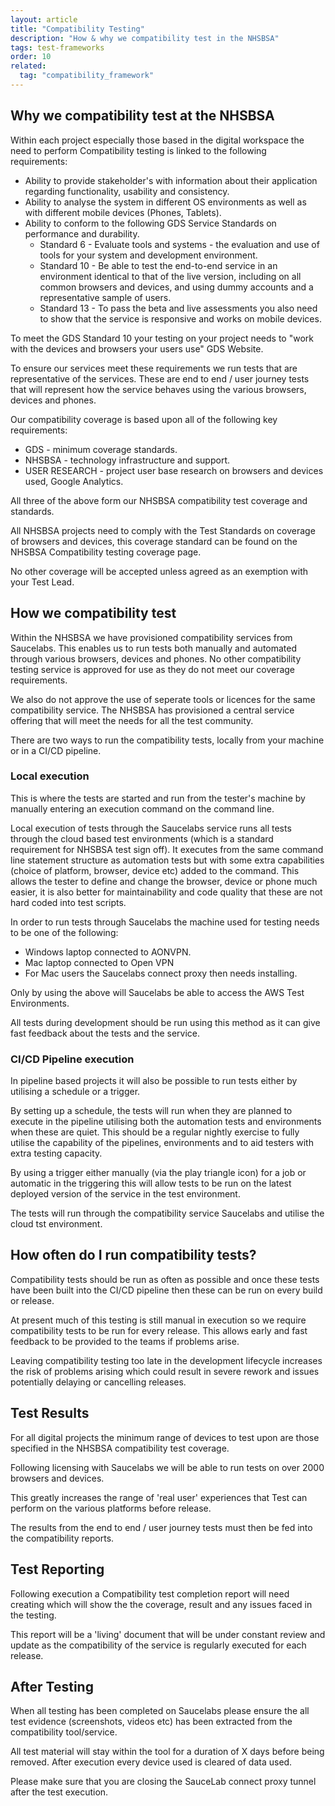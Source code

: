 ```yaml
---
layout: article
title: "Compatibility Testing"
description: "How & why we compatibility test in the NHSBSA"
tags: test-frameworks
order: 10
related:
  tag: "compatibility_framework"
---
```


## Why we compatibility test at the NHSBSA

Within each project especially those based in the digital workspace the need to perform Compatibility testing is linked to the following requirements:

- Ability to provide stakeholder's with information about their application regarding functionality, usability and consistency.
- Ability to analyse the system in different OS environments as well as with different mobile devices (Phones, Tablets).
- Ability to conform to the following GDS Service Standards on performance and durability.
    - Standard 6   - Evaluate tools and systems - the evaluation and use of tools for your system and development environment.
    - Standard 10 - Be able to test the end-to-end service in an environment identical to that of the live version, including on all common browsers and devices, and using dummy accounts and a representative sample of users.
    - Standard 13 - To pass the beta and live assessments you also need to show that the service is responsive and works on mobile devices.

To meet the GDS Standard 10 your testing on your project needs to "work with the devices and browsers your users use" GDS Website.

To ensure our services meet these requirements we run tests that are representative of the services. These are end to end / user journey tests that will represent how the service behaves using the various browsers, devices and phones.

Our compatibility coverage is based upon all of the following key requirements:
- GDS - minimum coverage standards.
- NHSBSA - technology infrastructure and support.
- USER RESEARCH - project user base research on browsers and devices used, Google Analytics.

All three of the above form our NHSBSA compatibility test coverage and standards.

All NHSBSA projects need to comply with the Test Standards on coverage of browsers and devices, this coverage standard can be found on the NHSBSA Compatibility testing coverage page.

No other coverage will be accepted unless agreed as an exemption with your Test Lead.

 ## How we compatibility test

 Within the NHSBSA we have provisioned compatibility services from Saucelabs. This enables us to run tests both manually and automated through various browsers, devices and phones. No other compatibility testing service is approved for use as they do not meet our coverage requirements.

We also do not approve the use of seperate tools or licences for the same compatibility service. The NHSBSA has provisioned a central service offering that will meet the needs for all the test community.

There are two ways to run the compatibility tests, locally from your machine or in a CI/CD pipeline.

### Local execution

This is where the tests are started and run from the tester's machine by manually entering an execution command on the command line.

Local execution of tests through the Saucelabs service runs all tests through the cloud based test environments (which is a standard requirement for NHSBSA test sign off). It executes from the same command line statement structure as automation tests but with some extra capabilities (choice of platform, browser, device etc) added to the command. This allows the tester to define and change the browser, device or phone much easier, it is also better for maintainability and code quality that these are not hard coded into test scripts.

In order to run tests through Saucelabs the machine used for testing needs to be one of the following:

- Windows laptop connected to AONVPN.
- Mac laptop connected to Open VPN
- For Mac users the Saucelabs connect proxy then needs installing.

Only by using the above will Saucelabs be able to access the AWS Test Environments.

All tests during development should be run using this method as it can give fast feedback about the tests and the service.

### CI/CD Pipeline execution

In pipeline based projects it will also be possible to run tests either by utilising a schedule or a trigger.

By setting up a schedule, the tests will run when they are planned to execute in the pipeline utilising both the automation tests and environments when these are quiet. This should be a regular nightly exercise to fully utilise the capability of the pipelines, environments and to aid testers with extra testing capacity.

By using a trigger either manually (via the play triangle icon) for a job or automatic in the triggering this will allow tests to be run on the latest deployed version of the service in the test environment. 

The tests will run through the compatibility service Saucelabs and utilise the cloud tst environment.

## How often do I run compatibility tests?

Compatibility tests should be run as often as possible and once these tests have been built into the CI/CD pipeline then these can be run on every build or release.

At present much of this testing is still manual in execution so we require compatibility tests to be run for every release. This allows early and fast feedback to be provided to the teams if problems arise.

Leaving compatibility testing too late in the development lifecycle increases the risk of problems arising which could result in severe rework and issues potentially delaying or cancelling releases. 

## Test Results

For all digital projects the minimum range of devices to test upon are those specified in the NHSBSA compatibility test coverage. 

Following licensing with Saucelabs we will be able to run tests on over 2000 browsers and devices. 

This greatly increases the range of 'real user' experiences that Test can perform on the various platforms before release.

The results from the end to end / user journey tests must then be fed into the compatibility reports.

## Test Reporting

Following execution a Compatibility test completion report will need creating which will show the the coverage, result and any issues faced in the testing.

This report will be a 'living' document that will be under constant review and update as the compatibility of the service is regularly executed for each release.

## After Testing 

When all testing has been completed on Saucelabs please ensure the all test evidence (screenshots, videos etc) has been extracted from the compatibility tool/service.

All test material will stay within the tool for a duration of X days before being removed. After execution every device used is cleared of data used.

Please make sure that you are closing the SauceLab connect proxy tunnel after the test execution.